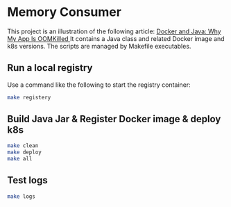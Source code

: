 # Memory Consumer

This project is an illustration of the following article:
[Docker and Java: Why My App Is OOMKilled
](https://dzone.com/articles/why-my-java-application-is-oomkilled)
It contains a Java class and related Docker image and k8s versions.
The scripts are managed by Makefile executables.

## Run a local registry

Use a command like the following to start the registry container:

```bash
make registery
```

## Build Java Jar & Register Docker image & deploy k8s

```bash
make clean
make deploy
make all
```

## Test logs

```bash
make logs
```
